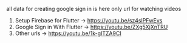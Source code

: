 all data for creating google sign in is here
only url for watching videos

1. Setup Firebase for Flutter -> https://youtu.be/sz4slPFwEvs
2. Google Sign in With Flutter -> https://youtu.be/ZXg5XjXnTRU
3. Other urls -> https://youtu.be/1k-gITZA9CI